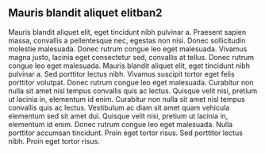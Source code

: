 ## Mauris blandit aliquet elitban2

Mauris blandit aliquet elit, eget tincidunt nibh pulvinar a. Praesent sapien massa, convallis a pellentesque nec, egestas non nisi. Donec sollicitudin molestie malesuada. Donec rutrum congue leo eget malesuada. Vivamus magna justo, lacinia eget consectetur sed, convallis at tellus. Donec rutrum congue leo eget malesuada. Mauris blandit aliquet elit, eget tincidunt nibh pulvinar a. Sed porttitor lectus nibh. Vivamus suscipit tortor eget felis porttitor volutpat. Donec rutrum congue leo eget malesuada. Curabitur non nulla sit amet nisl tempus convallis quis ac lectus. Quisque velit nisi, pretium ut lacinia in, elementum id enim. Curabitur non nulla sit amet nisl tempus convallis quis ac lectus. Vestibulum ac diam sit amet quam vehicula elementum sed sit amet dui. Quisque velit nisi, pretium ut lacinia in, elementum id enim. Donec rutrum congue leo eget malesuada. Nulla porttitor accumsan tincidunt. Proin eget tortor risus. Sed porttitor lectus nibh. Proin eget tortor risus.